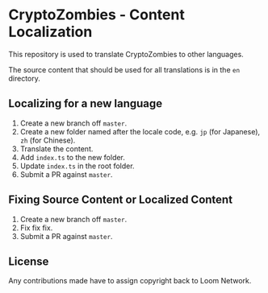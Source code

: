# CryptoZombies - Content Localization

This repository is used to translate CryptoZombies to other languages.

The source content that should be used for all translations is in the `en` directory.

## Localizing for a new language
1. Create a new branch off `master`.
2. Create a new folder named after the locale code, e.g. `jp` (for Japanese), `zh` (for Chinese).
3. Translate the content.
4. Add `index.ts` to the new folder.
5. Update `index.ts` in the root folder.
6. Submit a PR against `master`.

## Fixing Source Content or Localized Content
1. Create a new branch off `master`.
2. Fix fix fix.
3. Submit a PR against `master`.



## License

Any contributions made have to assign copyright back to Loom Network.